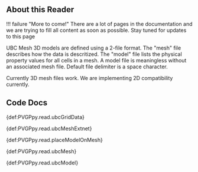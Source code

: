## About this Reader
!!! failure "More to come!"
    There are a lot of pages in the documentation and we are trying to fill all content as soon as possible. Stay tuned for updates to this page

<!--- TODO --->

UBC Mesh 3D models are defined using a 2-file format. The "mesh" file describes how the data is descritized. The "model" file lists the physical property values for all cells in a mesh. A model file is meaningless without an associated mesh file. Default file delimiter is a space character.

Currently 3D mesh files work. We are implementing 2D compatibility currently.

## Code Docs

{def:PVGPpy.read.ubcGridData}

{def:PVGPpy.read.ubcMeshExtnet}

{def:PVGPpy.read.placeModelOnMesh}

{def:PVGPpy.read.ubcMesh}

{def:PVGPpy.read.ubcModel}
